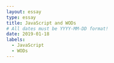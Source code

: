 ```yaml
---
layout: essay
type: essay
title: JavaScript and WODs
# All dates must be YYYY-MM-DD format!
date: 2019-01-18
labels:
  - JavaScript
  - WODs
---
```

 

